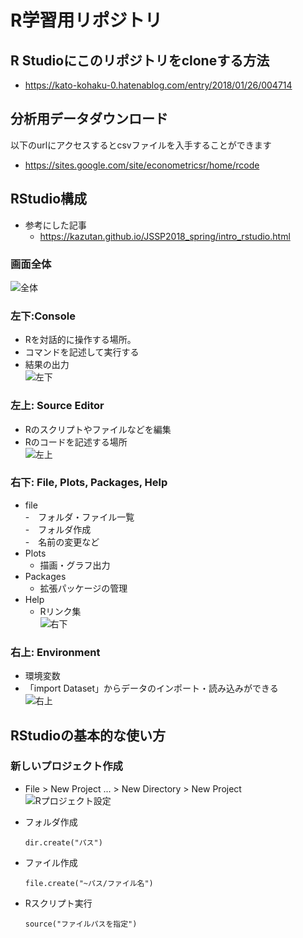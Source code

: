 # R学習用リポジトリ

## R Studioにこのリポジトリをcloneする方法
- https://kato-kohaku-0.hatenablog.com/entry/2018/01/26/004714

## 分析用データダウンロード
以下のurlにアクセスするとcsvファイルを入手することができます
- https://sites.google.com/site/econometricsr/home/rcode

## RStudio構成  
- 参考にした記事  
  - https://kazutan.github.io/JSSP2018_spring/intro_rstudio.html  
### 画面全体
![全体](https://kazutan.github.io/JSSP2018_spring/pics/rstudio_screen.png)

### 左下:Console
- Rを対話的に操作する場所。  
- コマンドを記述して実行する  
- 結果の出力  
![左下](https://kazutan.github.io/JSSP2018_spring/pics/rstudio_screen_2.png)

### 左上: Source Editor
- Rのスクリプトやファイルなどを編集  
- Rのコードを記述する場所  
![左上](https://kazutan.github.io/JSSP2018_spring/pics/rstudio_screen_1.png)  

### 右下: File, Plots, Packages, Help  
- file  
   -　フォルダ・ファイル一覧  
   -　フォルダ作成  
   -　名前の変更など
- Plots  
   - 描画・グラフ出力  
- Packages  
   - 拡張パッケージの管理  
- Help  
  - Rリンク集  
![右下](https://kazutan.github.io/JSSP2018_spring/pics/rstudio_screen_4.png) 

### 右上: Environment  
- 環境変数  
- 「import Dataset」からデータのインポート・読み込みができる  
![右上](https://kazutan.github.io/JSSP2018_spring/pics/rstudio_screen_3.png) 

## RStudioの基本的な使い方  
### 新しいプロジェクト作成  
- File > New Project ... > New Directory > New Project  
![Rプロジェクト設定](https://vdlz.xyz/Illust/Chart/RL/RStudio/GetStart/Images/003-005.png)  



- フォルダ作成  
  ```
  dir.create("パス")
  ```
- ファイル作成  
  ```
  file.create("~パス/ファイル名")
  ```
- Rスクリプト実行  
  ```
  source("ファイルパスを指定")
  ```
